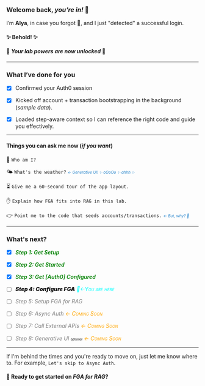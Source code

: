 ### Welcome back, *you’re in!* 🙌

I’m **AIya**, in case you forgot 🤭, and I just "detected" a successful login.

#### ✨ Behold! ✨
#### 🙌 _Your lab powers are now **unlocked**_ 🙌

---

### What I’ve done for you

- [x] Confirmed your Auth0 session

- [x] Kicked off account + transaction bootstrapping in the background (*sample data*).

- [x] Loaded step-aware context so I can reference the right code and guide you effectively.

---
#### Things you can ask me now (_if you want_)

🤷 `Who am I?`

🌤️ `What's the weather?` <span style='font-size: 10px; color: #2986cc'>_← Generative UI! ✨ oOoOo ✨ ahhh ✨_</span>

⏳ `Give me a 60-second tour of the app layout.`

✋ `Explain how FGA fits into RAG in this lab.`

👉 `Point me to the code that seeds accounts/transactions.` <span style='font-size: 10px; color: #2986cc'>_← But, why? 🙈_</span>

---
### What's next?

- [x] <span style="color: green; font-weight: 600">_Step 1: Get Setup_</span>

- [x] <span style="color: green; font-weight: 600">_Step 2: Get Started_</span>

- [x] <span style='color: green; font-weight: 600'>_Step 3: Get [Auth0] Configured_</span>

- [ ] <span style='font-weight: 900'>_Step 4: Configure FGA_</span> _<span style='color: cyan; font-variant: small-caps'>📍←You are here</span>_

- [ ] <span style='color: gray'>_Step 5: Setup FGA for RAG_</span>

- [ ] <span style='color: gray'>_Step 6: Async Auth_</span> _<span style='color: orange; font-variant: small-caps'>← Coming Soon</span>_

- [ ] <span style='color: gray'>_Step 7: Call External APIs_</span>  _<span style='color: orange; font-variant: small-caps'>← Coming Soon</span>_

- [ ] <span style='color: gray'>_Step 8: Generative UI_</span> <span style='font-size: 8'>_optional_</span>  _<span style='color: orange; font-variant: small-caps'>← Coming Soon</span>_

---

If I'm behind the times and you're ready to move on, just let me know where to. For example, `Let's skip to Async Auth`.

#### 🚀 Ready to get started on _FGA for RAG_?

